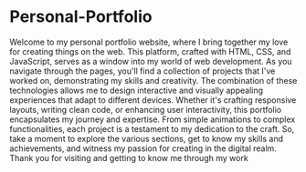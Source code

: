 # Personal-Portfolio
Welcome to my personal portfolio website, where I bring together my love for creating things on the web. This platform, crafted with HTML, CSS, and JavaScript, serves as a window into my world of web development. As you navigate through the pages, you'll find a collection of projects that I've worked on, demonstrating my skills and creativity. The combination of these technologies allows me to design interactive and visually appealing experiences that adapt to different devices.
Whether it's crafting responsive layouts, writing clean code, or enhancing user interactivity, this portfolio encapsulates my journey and expertise. From simple animations to complex functionalities, each project is a testament to my dedication to the craft. So, take a moment to explore the various sections, get to know my skills and achievements, and witness my passion for creating in the digital realm. Thank you for visiting and getting to know me through my work
